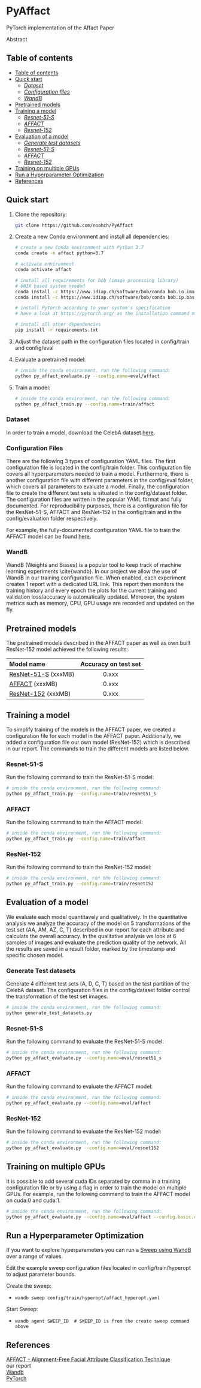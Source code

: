 # PyAffact
PyTorch implementation of the Affact Paper


Abstract

## Table of contents

* [Table of contents](#table-of-contents)
* [Quick start](#quick-start)
  + [*Dataset*](#dataset)
  + [*Configuration files*](#configuration-files)
  + [*WandB*](#wandb)
* [Pretrained models](#pretrained-models)
* [Training a model](#training-a-model)
  + [*Resnet-51-S*](#training-resnet-51-s)
  + [*AFFACT*](#training-affact)
  + [*Resnet-152*](#training-resnet-152)
* [Evaluation of a model](#evaluation-of-a-model)
  + [*Generate test datasets*](#generate-test-datasets)
  + [*Resnet-51-S*](#training-resnet-51-s)
  + [*AFFACT*](#training-affact)
  + [*Resnet-152*](#training-resnet-152)
* [Training on multiple GPUs](#training-on-multiple-gpus)
* [Run a Hyperparameter Optimization](#run-a-hyperparameter-optimization)
* [References](#references)

## Quick start

1. Clone the repository:

    ```bash
    git clone https://github.com/noahch/PyAffact
   ```

2. Create a new Conda environment and install all dependencies:

    ```bash
    # create a new Conda environment with Python 3.7
    conda create -n affact python=3.7
   
    # activate environment
    conda activate affact

    # install all requirements for bob (image processing library)
    # UNIX based system needed
    conda install -c https://www.idiap.ch/software/bob/conda bob.io.image
    conda install -c https://www.idiap.ch/software/bob/conda bob.ip.base

    # install PyTorch according to your system's specification 
    # have a look at https://pytorch.org/ as the installation command may vary depending on your OS and your version of CUDA

    # install all other dependencies
    pip install -r requirements.txt
   ```    

3. Adjust the dataset path in the configuration files located in config/train and config/eval 

4. Evaluate a pretrained model:

    ```bash
    # inside the conda environment, run the following command:
   python py_affact_evaluate.py --config.name=eval/affact     
    ```

5. Train a model:

    ```bash
    # inside the conda environment, run the following command:
   python py_affact_train.py --config.name=train/affact     
    ```

### Dataset
In order to train a model, download the CelebA dataset [here](http://mmlab.ie.cuhk.edu.hk/projects/CelebA.html).

### Configuration Files
There are the following 3 types of configuration YAML files. The first configuration file is located in the config/train folder. This configuration file covers all hyperparameters needed to train a model.
Furthermore, there is another configuration file with different parameters in the config/eval folder, which covers all parameters to evaluate a model.
Finally, the configuration file to create the different test sets is situated in the config/dataset folder.
The configuration files are written in the popular YAML format and fully documented.
For reproducibility purposes, there is a configuration file for the ResNet-51-S, AFFACT and ResNet-152 in the config/train and in the config/evaluation folder respectively.

For example, the fully-documented configuration YAML file to train the AFFACT model can be found [here](config/train/affact.yml).

### WandB
WandB (Weights and Biases) is a popular tool to keep track of machine learning experiments \cite{wandb}.
In our project we allow the use of WandB in our training configuration file.
When enabled, each experiment creates 1 report with a dedicated URL link. This report then monitors the training history and every epoch the plots for the current training and validation loss/accuracy is automatically updated. Moreover, the system metrics such as memory, CPU, GPU usage are recorded and updated on the fly.

## Pretrained models
The pretrained models described in the AFFACT paper as well as own built ResNet-152 model achieved the following results:

|Model name|Accuracy on test set|
| :- | :-: |
|[ResNet-51-S](xxx) (xxxMB)|0.xxx|
|[AFFACT](xxx) (xxxMB)|0.xxx|
|[ResNet-152](xxx) (xxxMB)|0.xxx|

## Training a model
To simplify training of the models in the AFFACT paper, we created a configuration file for each model in the AFFACT paper. Additionally, we added a configuration file our own model (ResNet-152) which is described in our report. The commands to train the different models are listed below.

### Resnet-51-S
Run the following command to train the ResNet-51-S model:

 ```bash
 # inside the conda environment, run the following command:
 python py_affact_train.py --config.name=train/resnet51_s     
 ```

### AFFACT
Run the following command to train the AFFACT model:

 ```bash
 # inside the conda environment, run the following command:
 python py_affact_train.py --config.name=train/affact     
 ```

### ResNet-152
Run the following command to train the ResNet-152 model:

 ```bash
 # inside the conda environment, run the following command:
 python py_affact_train.py --config.name=train/resnet152     
 ```


## Evaluation of a model
We evaluate each model quantitavely and qualitatively. In the quantitative analysis we analyze the accuracy of the model on 5 transformations of the test set (AA, AM, AZ, C, T) described in our report for each attribute and calculate the overall accuracy.
In the qualitative analysis we look at 6 samples of images and evaluate the prediction quality of the network.
All the results are saved in a result folder, marked by the timestamp and specific chosen model.

### Generate Test datasets
Generate 4 different test sets (A, D, C, T) based on the test partition of the CelebA dataset. 
The configuration files in the config/dataset folder control the transformation of the test set images. 

 ```bash
 # inside the conda environment, run the following command:
 python generate_test_datasets.py     
 ```

### Resnet-51-S
Run the following command to evaluate the ResNet-51-S model:

 ```bash
 # inside the conda environment, run the following command:
 python py_affact_evaluate.py --config.name=eval/resnet51_s     
 ```

### AFFACT
Run the following command to evaluate the AFFACT model:

 ```bash
 # inside the conda environment, run the following command:
 python py_affact_evaluate.py --config.name=eval/affact     
 ```

### ResNet-152
Run the following command to evaluate the ResNet-152 model:

 ```bash
 # inside the conda environment, run the following command:
 python py_affact_evaluate.py --config.name=eval/resnet152     
 ```

## Training on multiple GPUs
It is possible to add several cuda IDs separated by comma in a training configuration file or by using a flag in order to train the model on multiple GPUs. For example, run the following command to train the AFFACT model on cuda:0 and cuda:1.

```bash
# inside the conda environment, run the following command:
python py_affact_evaluate.py --config.name=eval/affact --config.basic.cuda_device_name=cuda:0,cuda:1     
```

## Run a Hyperparameter Optimization
If you want to explore hyperparameters you can run a [Sweep using WandB](https://docs.wandb.com/sweeps) over a range of values.

Edit the example sweep configuration files located in config/train/hyperopt to adjust parameter bounds.

Create the sweep:
- `wandb sweep config/train/hyperopt/affact_hyperopt.yaml`

Start Sweep:
- `wandb agent SWEEP_ID  # SWEEP_ID is from the create sweep command above`


## References
[AFFACT - Alignment-Free Facial Attribute Classification Technique](https://arxiv.org/pdf/1611.06158) \
our report \
[Wandb](http://wandb.ai) \
[PyTorch](https://pytorch.org)
